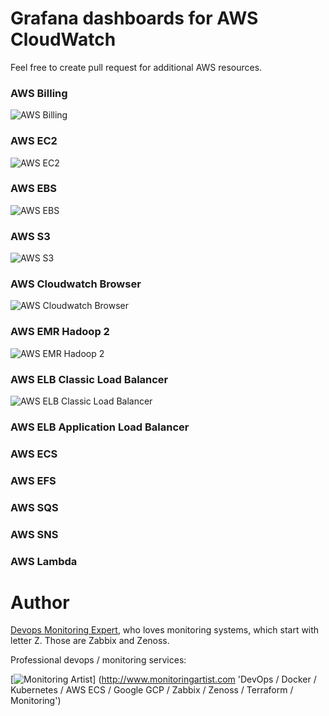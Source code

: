 # Grafana dashboards for AWS CloudWatch

Feel free to create pull request for additional AWS resources.

### AWS Billing

![AWS Billing](https://raw.githubusercontent.com/monitoringartist/grafana-aws-cloudwatch-dashboards/master/aws-billing/aws-billing.png)

### AWS EC2

![AWS EC2](https://raw.githubusercontent.com/monitoringartist/grafana-aws-cloudwatch-dashboards/master/aws-ec2/aws-ec2.png)

### AWS EBS

![AWS EBS](https://raw.githubusercontent.com/monitoringartist/grafana-aws-cloudwatch-dashboards/master/aws-ebs/aws-ebs.png)

### AWS S3

![AWS S3](https://raw.githubusercontent.com/monitoringartist/grafana-aws-cloudwatch-dashboards/master/aws-s3/aws-s3.png)

### AWS Cloudwatch Browser

![AWS Cloudwatch Browser](https://raw.githubusercontent.com/monitoringartist/grafana-aws-cloudwatch-dashboards/master/aws-cloudwatch-browser/aws-cloudwatch-browser.png)

### AWS EMR Hadoop 2

![AWS EMR Hadoop 2](https://raw.githubusercontent.com/monitoringartist/grafana-aws-cloudwatch-dashboards/master/aws-emr/aws-emr-hadoop-2.png)

### AWS ELB Classic Load Balancer

![AWS ELB Classic Load Balancer](https://raw.githubusercontent.com/monitoringartist/grafana-aws-cloudwatch-dashboards/master/aws-elb/aws-elb-classic-lb.png)

### AWS ELB Application Load Balancer

### AWS ECS

### AWS EFS

### AWS SQS

### AWS SNS

### AWS Lambda

# Author

[Devops Monitoring Expert](http://www.jangaraj.com 'DevOps / Docker / Kubernetes / AWS ECS / Google GCP / Zabbix / Zenoss / Terraform / Monitoring'),
who loves monitoring systems, which start with letter Z. Those are Zabbix and Zenoss.

Professional devops / monitoring services:

[![Monitoring Artist](http://monitoringartist.com/img/github-monitoring-artist-logo.jpg)]
(http://www.monitoringartist.com 'DevOps / Docker / Kubernetes / AWS ECS / Google GCP / Zabbix / Zenoss / Terraform / Monitoring')

